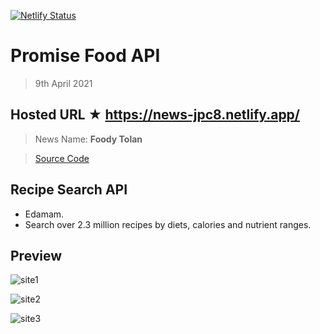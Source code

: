 [![Netlify Status](https://api.netlify.com/api/v1/badges/49828052-0fc4-424c-bdd1-5475a5818837/deploy-status)](https://app.netlify.com/sites/food-jpc8/deploys)

# Promise Food API

> 9th April 2021

## Hosted URL ★ https://news-jpc8.netlify.app/

> News Name: **Foody Tolan**

> [Source Code](Foody%20Tolan)

## Recipe Search API

- Edamam.
- Search over 2.3 million recipes by diets, calories and nutrient ranges.

## Preview

![site1](https://github.com/JPC8/guvi_BootCamp/blob/main/Tasks/Week3/task-promise-3/Preview1.png)

![site2](https://github.com/JPC8/guvi_BootCamp/blob/main/Tasks/Week3/task-promise-3/Preview2.png)

![site3](https://github.com/JPC8/guvi_BootCamp/blob/main/Tasks/Week3/task-promise-3/Preview3.png)
